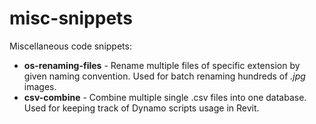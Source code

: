# misc-snippets
Miscellaneous code snippets:
- **os-renaming-files** - Rename multiple files of specific extension by given naming convention. Used for batch renaming hundreds of _.jpg_ images.
- **csv-combine** - Combine multiple single .csv files into one database. Used for keeping track of Dynamo scripts usage in Revit.
